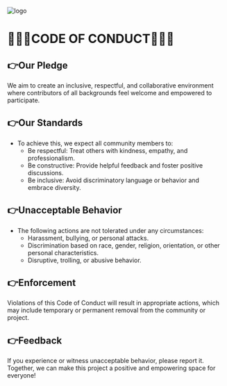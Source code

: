 ![logo](/Assets/Images/logo.png)
# 🤍🩵💜CODE OF CONDUCT💜🩵🤍

## 👉Our Pledge
We aim to create an inclusive, respectful, and collaborative environment where contributors of all backgrounds feel welcome and empowered to participate.

## 👉Our Standards

- To achieve this, we expect all community members to:
    - Be respectful: Treat others with kindness, empathy, and professionalism.
    - Be constructive: Provide helpful feedback and foster positive discussions.
    - Be inclusive: Avoid discriminatory language or behavior and embrace diversity.

## 👉Unacceptable Behavior

- The following actions are not tolerated under any circumstances:
    - Harassment, bullying, or personal attacks.
    - Discrimination based on race, gender, religion, orientation, or other personal characteristics.
    - Disruptive, trolling, or abusive behavior.

## 👉Enforcement

Violations of this Code of Conduct will result in appropriate actions, which may include temporary or permanent removal from the community or project.

## 👉Feedback

If you experience or witness unacceptable behavior, please report it.
Together, we can make this project a positive and empowering space for everyone!